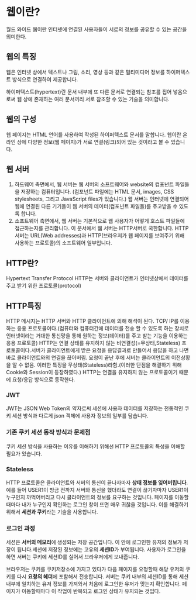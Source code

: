 # 웹이란?

월드 와이드 웹이란 인터넷에 연결된 사용자들이 서로의 정보를 공유할 수 있는 공간을 의미한다.

## 웹의 특징

웹은 인터넷 상에서 텍스트나 그림, 소리, 영상 등과 같은 멀티미디어 정보를 하이퍼텍스트 방식으로 연결하여 제공합니다.

하이퍼텍스트(hypertext)란 문서 내부에 또 다른 문서로 연결되는 참조를 집어 넣음으로써 웹 상에 존재하는 여러 문서끼리 서로 참조할 수 있는 기술을 의미합니다.

## 웹의 구성

웹 페이지는 HTML 언어를 사용하여 작성된 하이퍼텍스트 문서를 말합니다.
웹이란 온라인 상에 다양한 정보(웹 페이지)가 서로 연결(링크)되어 있는 것이라고 볼 수 있습니다.

## 웹 서버

1. 하드웨어 측면에서, 웹 서버는 웹 서버의 소프트웨어와 website의 컴포넌트 파일들을 저장하는 컴퓨터입니다. (컴포넌트 파일에는 HTML 문서, images, CSS stylesheets, 그리고 JavaScript files가 있습니다.) 웹 서버는 인터넷에 연결되어 웹에 연결된 다른 기기들이 웹 서버의 데이터(컴포넌트 파일들)를 주고받을 수 있도록 합니다.
2. 소프트웨어 측면에서, 웹 서버는 기본적으로 웹 사용자가 어떻게 호스트 파일들에 접근하는지를 관리합니다. 이 문서에서 웹 서버는 HTTP서버로 국한합니다. HTTP 서버는 URL(Web addresses)과 HTTP(브라우저가 웹 페이지를 보여주기 위해 사용하는 프로토콜)의 소프트웨어 일부입니다.

## HTTP란?

Hypertext Transfer Protocol
HTTP는 서버와 클라이언트가 인터넷상에서 데이터를 주고 받기 위한 프로토콜(protocol)

## HTTP특징

HTTP 메시지는 HTTP 서버와 HTTP 클라이언트에 의해 해석이 된다.
TCP/ IP를 이용하는 응용 프로토콜이다.(컴퓨터와 컴퓨터간에 데이터를 전송 할 수 있도록 하는 장치로 인터넷이라는 거대한 통신망을 통해 원하는 정보(데이터)를 주고 받는 기능을 이용하는 응용 프로토콜)
HTTP는 연결 상태를 유지하지 않는 비연결성(=무상태,Stateless) 프로토콜이다.서버가 클라이언트에게 받은 요청을 응답결과로 만들어서 응답을 하고 나면 바로 클라이언트와의 연결을 끊어버림. 요청이 끝난 후에 서버는 클라이언트의 이전상황을 알 수 없음. 이러한 특징을 무상태(Stateless)라함.(이러한 단점을 해결하기 위해 Cookie와 Session이 등장하였다.)
HTTP는 연결을 유지하지 않는 프로토콜이기 때문에 요청/응답 방식으로 동작한다.

### JWT

JWT는 JSON Web Token의 약자로써 세션에 사용자 데이터를 저장하는 전통적인 쿠키 세션 방식과 다르게 json 객체에 사용자 정보의 일부를 담습니다.

### 기존 쿠키 세션 동작 방식과 문제점

쿠키 세션 방식을 사용하는 이유를 이해하기 위해선 HTTP 프로토콜의 특성을 이해할 필요가 있습니다.

### Stateless

HTTP 프로토콜은 클라이언트와 서버의 통신이 끝나자마자 **상태 정보를 잊어버립니다**. 예를 들어 USER1이 방금 전까지 서버와 통신을 했더라도 연결이 끊기자마자 USER1이 누구인지 까먹어버리고 다시 클라이언트의 정보를 요구하는 것입니다. 페이지를 이동할때마다 내가 누구인지 확인하는 로그인 창이 뜨면 매우 귀찮을 것입니다. 이를 해결하기 위해서 **세션과 쿠키**라는 기술을 사용합니다.

### 로그인 과정

세션은 **서버의 메모리**에 생성되는 저장 공간입니다. 이 안에 로그인한 유저의 정보가 저장이 됩니다.세션에 저장된 정보에는 고유의 **세션ID**가 부여됩니다. 사용자가 로그인을 하면 서버는 쿠키에 세션ID를 실어서 브라우저에게 보내줍니다.

브라우저는 쿠키를 쿠키저장소에 가지고 있다가 다음 페이지를 요청할때 해당 유저의 쿠키를 다시 **요청의 헤더**에 포함해서 전송합니다. 서버는 쿠키 내부의 세션ID를 통해 세션 내부에 일치하는 유저 정보를 가져와서 처음에 로그인한 유저가 맞는지 확인합니다. 페이지가 이동할때마다 이 작업이 반복되고 로그인 상태가 유지되는 것입다.
